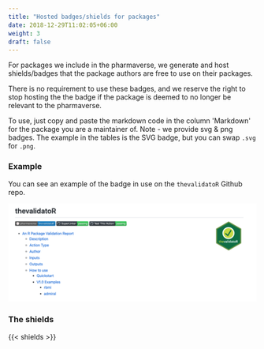 ```yaml
---
title: "Hosted badges/shields for packages"
date: 2018-12-29T11:02:05+06:00
weight: 3
draft: false
---
```


For packages we include in the pharmaverse, we generate and host shields/badges
that the package authors are free to use on their packages. 

There is no requirement to use these badges, and we reserve the right to 
stop hosting the the badge if the package is deemed to no longer be 
relevant to the pharmaverse.

To use, just copy and paste the markdown code in the column 'Markdown' for the
package you are a maintainer of. Note - we provide svg & png badges. The 
example in the tables is the SVG badge, but you can swap `.svg` for `.png`.

### Example

You can see an example of the badge in use on the `thevalidatoR` Github repo.

![thevalidator](example.png)

### The shields

{{< shields >}}